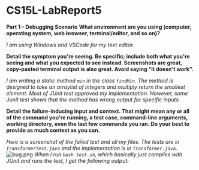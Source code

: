 # CS15L-LabReport5
**Part 1 – Debugging Scenario**
**What environment are you using (computer, operating system, web browser, terminal/editor, and so on)?**

*I am using Windows and VSCode for my text editor.*

**Detail the symptom you're seeing. Be specific; include both what you're seeing and what you expected to see instead. Screenshots are great, copy-pasted terminal output is also great. Avoid saying “it doesn't work”.**

*I am writing a static method `min` in the class `findMin`. The method is designed to take an arraylist of integers and multiply return the smallest element. Most of  JUnit test approved my implementation. However, some Junit test shows that the method has wrong output for specific inputs.*

**Detail the failure-inducing input and context. That might mean any or all of the command you're running, a test case, command-line arguments, working directory, even the last few commands you ran. Do your best to provide as much context as you can.**

*Here is a screenshot of the failed test and all my files. The tests are in `TransformerTest.java` and the implementation is in `Transformer.java`.*
![bug.png](images/bug.png)
*When I run `bash test.sh`, which basically just compiles with JUnit and runs the test, I get the following output:*

